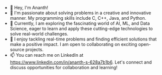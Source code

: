 - 👋 Hey, I'm Ananth! 
- 👀 I'm passionate about solving problems in a creative and innovative manner. My programming skills include C, C++, Java, and Python.
- 🌱 Currently, I am exploring the fascinating world of AI, ML, and Data Science, eager to learn and apply these cutting-edge technologies to solve real-world challenges.
- 🏑 I enjoy tackling real-time problems and finding efficient solutions that make a positive impact. I am open to collaborating on exciting open-source projects.
- 📫 You can reach me on LinkedIn at https://www.linkedin.com/in/ananth-s-628a7b1b6. Let's connect and discuss opportunities for collaboration and learning!
 


<!---
Ananth09 is a ✨ special ✨ repository because its `README.md` (this file) appears on your GitHub profile.
You can click the Preview link to take a look at your changes.
--->
